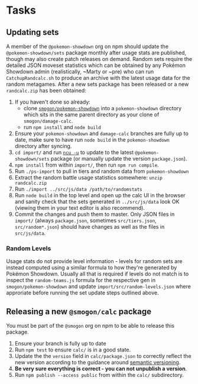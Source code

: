 # Tasks

## Updating sets

A member of the `@pokemon-showdown` org on npm should update the `@pokemon-showdown/sets` package monthly after usage stats are published, though may also create patch releases on demand. Random sets require the detailed JSON moveset statistics which can be obtained by any Pokémon Showdown admin (realistically, ~Marty or ~pre) who can run `CatchupRandcalc.sh` to produce an archive with the latest usage data for the random metagames. After a new sets package has been released or a new `randcalc.zip` has been obtained:

1. If you haven't done so already:
    * clone [`smogon/pokemon-showdown`](https://github.com/smogon/pokemon-showdown) into a `pokemon-showdown` directory which sits in the same parent directory as your clone of `smogon/damage-calc`.
    * run `npm install` and `node build`
2. Ensure your `pokemon-showdown` and `damage-calc` branches are fully up to date, make sure to have run `node build` in the `pokemon-showdown` directory after syncing.
3. `cd import/` and run [`ncu -u`](https://www.npmjs.com/package/npm-check-updates) to update to the latest `@pokemon-showdown/sets` package (or manually update the version `package.json`).
4. `npm install` from within `import/`, then run `npm run compile`.
5. Run `./ps-import` to pull in tiers and random data from `pokemon-showdown`
6. Extract the random battle usage statistics somewhere: `unzip randcalc.zip`
7. Run `./import ../src/js/data /path/to/randomstats`
8. Run `node build` in the top level and open up the calc UI in the browser and sanity check that the sets generated in `../src/js/data` look OK (viewing them in your text editor is also recommend).
9. Commit the changes and push them to master. Only JSON files in `import/` (always `package.json`, sometimes `src/tiers.json`, `src/random*.json`) should have changes as well as the files in `src/js/data`.

### Random Levels

Usage stats do not provide level information - levels for random sets are instead computed using a similar formula to how they're generated by Pokémon Showdown. Usually all that is required if levels do not match is to inspect the `random-teams.js` formula for the respective gen in `smogon/pokemon-showdown` and update `import/src/random-levels.json` where approriate before running the set update steps outlined above.

## Releasing a new `@smogon/calc` package

You must be part of the `@smogon` org on npm to be able to release this package.

1. Ensure your branch is fully up to date
2. Run `npm test` to ensure `calc/` is in a good state.
3. Update the the `version` field in `calc/package.json` to correctly reflect the new version according to the guidance around [semantic versioning](https://semver.org/).
4. **Be very sure everything is correct - you can not unpublish a version**.
5. Run `npm publish --access public` from within the `calc/` subdirectory.
